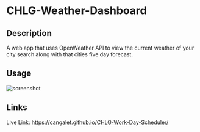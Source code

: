 # CHLG-Weather-Dashboard

## Description

A web app that uses OpenWeather API to view the current weather of your city search along with that cities five day forecast.


## Usage

![screenshot](assets/images/screenshot.png)

## Links

Live Link: https://cangalet.github.io/CHLG-Work-Day-Scheduler/